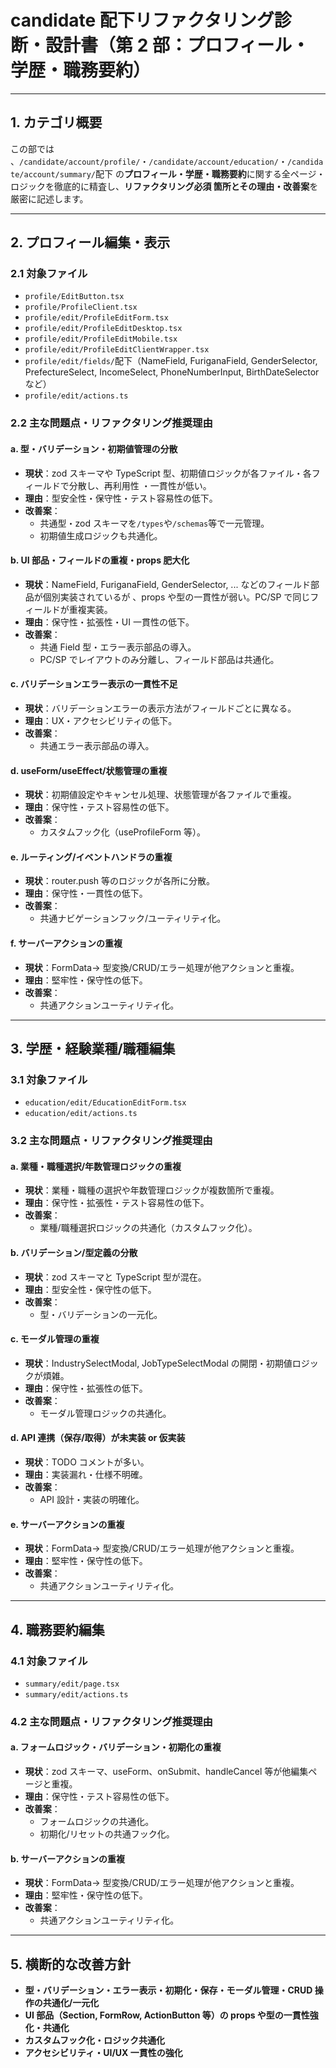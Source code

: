 # candidate 配下リファクタリング診断・設計書（第 2 部：プロフィール・学歴・職務要約）

---

## 1. カテゴリ概要

この部では
、`/candidate/account/profile/`・`/candidate/account/education/`・`/candidate/account/summary/`配下
の**プロフィール・学歴・職務要約**に関する全ページ・ロジックを徹底的に精査し、**リファクタリング必須
箇所とその理由・改善案**を厳密に記述します。

---

## 2. プロフィール編集・表示

### 2.1 対象ファイル

- `profile/EditButton.tsx`
- `profile/ProfileClient.tsx`
- `profile/edit/ProfileEditForm.tsx`
- `profile/edit/ProfileEditDesktop.tsx`
- `profile/edit/ProfileEditMobile.tsx`
- `profile/edit/ProfileEditClientWrapper.tsx`
- `profile/edit/fields/`配下（NameField, FuriganaField, GenderSelector, PrefectureSelect,
  IncomeSelect, PhoneNumberInput, BirthDateSelector など）
- `profile/edit/actions.ts`

### 2.2 主な問題点・リファクタリング推奨理由

#### a. 型・バリデーション・初期値管理の分散

- **現状**：zod スキーマや TypeScript 型、初期値ロジックが各ファイル・各フィールドで分散し、再利用性
  ・一貫性が低い。
- **理由**：型安全性・保守性・テスト容易性の低下。
- **改善案**：
  - 共通型・zod スキーマを`/types`や`/schemas`等で一元管理。
  - 初期値生成ロジックも共通化。

#### b. UI 部品・フィールドの重複・props 肥大化

- **現状**：NameField, FuriganaField, GenderSelector, ... などのフィールド部品が個別実装されているが
  、props や型の一貫性が弱い。PC/SP で同じフィールドが重複実装。
- **理由**：保守性・拡張性・UI 一貫性の低下。
- **改善案**：
  - 共通 Field 型・エラー表示部品の導入。
  - PC/SP でレイアウトのみ分離し、フィールド部品は共通化。

#### c. バリデーションエラー表示の一貫性不足

- **現状**：バリデーションエラーの表示方法がフィールドごとに異なる。
- **理由**：UX・アクセシビリティの低下。
- **改善案**：
  - 共通エラー表示部品の導入。

#### d. useForm/useEffect/状態管理の重複

- **現状**：初期値設定やキャンセル処理、状態管理が各ファイルで重複。
- **理由**：保守性・テスト容易性の低下。
- **改善案**：
  - カスタムフック化（useProfileForm 等）。

#### e. ルーティング/イベントハンドラの重複

- **現状**：router.push 等のロジックが各所に分散。
- **理由**：保守性・一貫性の低下。
- **改善案**：
  - 共通ナビゲーションフック/ユーティリティ化。

#### f. サーバーアクションの重複

- **現状**：FormData→ 型変換/CRUD/エラー処理が他アクションと重複。
- **理由**：堅牢性・保守性の低下。
- **改善案**：
  - 共通アクションユーティリティ化。

---

## 3. 学歴・経験業種/職種編集

### 3.1 対象ファイル

- `education/edit/EducationEditForm.tsx`
- `education/edit/actions.ts`

### 3.2 主な問題点・リファクタリング推奨理由

#### a. 業種・職種選択/年数管理ロジックの重複

- **現状**：業種・職種の選択や年数管理ロジックが複数箇所で重複。
- **理由**：保守性・拡張性・テスト容易性の低下。
- **改善案**：
  - 業種/職種選択ロジックの共通化（カスタムフック化）。

#### b. バリデーション/型定義の分散

- **現状**：zod スキーマと TypeScript 型が混在。
- **理由**：型安全性・保守性の低下。
- **改善案**：
  - 型・バリデーションの一元化。

#### c. モーダル管理の重複

- **現状**：IndustrySelectModal, JobTypeSelectModal の開閉・初期値ロジックが煩雑。
- **理由**：保守性・拡張性の低下。
- **改善案**：
  - モーダル管理ロジックの共通化。

#### d. API 連携（保存/取得）が未実装 or 仮実装

- **現状**：TODO コメントが多い。
- **理由**：実装漏れ・仕様不明確。
- **改善案**：
  - API 設計・実装の明確化。

#### e. サーバーアクションの重複

- **現状**：FormData→ 型変換/CRUD/エラー処理が他アクションと重複。
- **理由**：堅牢性・保守性の低下。
- **改善案**：
  - 共通アクションユーティリティ化。

---

## 4. 職務要約編集

### 4.1 対象ファイル

- `summary/edit/page.tsx`
- `summary/edit/actions.ts`

### 4.2 主な問題点・リファクタリング推奨理由

#### a. フォームロジック・バリデーション・初期化の重複

- **現状**：zod スキーマ、useForm、onSubmit、handleCancel 等が他編集ページと重複。
- **理由**：保守性・テスト容易性の低下。
- **改善案**：
  - フォームロジックの共通化。
  - 初期化/リセットの共通フック化。

#### b. サーバーアクションの重複

- **現状**：FormData→ 型変換/CRUD/エラー処理が他アクションと重複。
- **理由**：堅牢性・保守性の低下。
- **改善案**：
  - 共通アクションユーティリティ化。

---

## 5. 横断的な改善方針

- **型・バリデーション・エラー表示・初期化・保存・モーダル管理・CRUD 操作の共通化/一元化**
- **UI 部品（Section, FormRow, ActionButton 等）の props や型の一貫性強化・共通化**
- **カスタムフック化・ロジック共通化**
- **アクセシビリティ・UI/UX 一貫性の強化**
